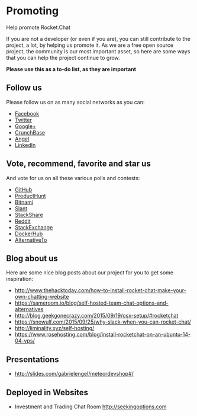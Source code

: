 # Promoting

Help promote Rocket.Chat

If you are not a developer (or even if you are), you can still contribute to the project, a lot, by helping us promote it. As we are a free open source project, the community is our most important asset, so here are some ways that you can help the project continue to grow.

**Please use this as a to-do list, as they are important**

## Follow us

Please follow us on as many social networks as you can:

* [Facebook](https://www.facebook.com/RocketChatApp)
* [Twitter](https://twitter.com/RocketChatApp)
* [Google+](https://plus.google.com/+RocketChatApp)
* [CrunchBase](https://www.crunchbase.com/organization/rocket-chat)
* [Angel](https://angel.co/rocket-chat)
* [LinkedIn](https://www.linkedin.com/company/rocket-chat)

## Vote, recommend, favorite and star us

And vote for us on all these various polls and contests:

* [GitHub](https://github.com/RocketChat/Rocket.Chat)
* [ProductHunt](http://www.producthunt.com/tech/rocket-chat)
* [Bitnami](https://bitnami.com/contest/applications/13576/vote/now)
* [Slant](http://www.slant.co/topics/3346/~what-are-the-best-on-site-alternatives-to-slack)
* [StackShare](http://stackshare.io/stackups/lets-chat-vs-rocketchat-vs-mattermost)
* [Reddit](https://redd.it/3hbdrc)
* [StackExchange](http://softwarerecs.stackexchange.com/questions/18754/)
* [DockerHub](https://hub.docker.com/_/rocket.chat/)
* [AlternativeTo](https://alternativeto.net/software/rocket-chat/)

## Blog about us

Here are some nice blog posts about our project for you to get some inspiration:

* http://www.thehacktoday.com/how-to-install-rocket-chat-make-your-own-chatting-website
* https://sameroom.io/blog/self-hosted-team-chat-options-and-alternatives
* http://blog.geekgonecrazy.com/2015/09/19/osx-setup/#rocketchat
* https://snowulf.com/2015/09/25/why-slack-when-you-can-rocket-chat/
* http://liminality.xyz/self-hosting/
* https://www.rosehosting.com/blog/install-rocketchat-on-an-ubuntu-14-04-vps/

## Presentations

* http://slides.com/gabrielengel/meteordevshop#/

## Deployed in Websites

* Investment and Trading Chat Room http://seekingoptions.com
